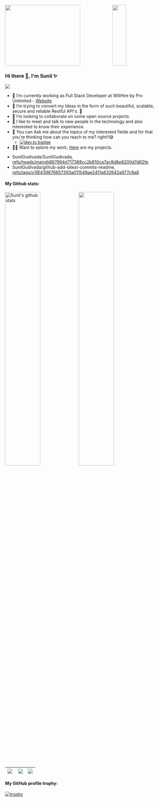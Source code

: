 [comment]: <> (<img src="https://media2.giphy.com/media/qgQUggAC3Pfv687qPC/giphy.gif" width="300">)
<img width="70%" style="height:200px" src="https://github-profile-summary-cards.vercel.app/api/cards/profile-details?username=SunilGudivada&theme=vue&hide_border=true"><img style="width:30%;height:200px" src="https://github-profile-summary-cards.vercel.app/api/cards/productive-time?username=sunilgudivada&theme=vue&hide_border=true"/>


### Hi there 👋, I'm Sunil ✨

<a href="https://github.com/Chanchal1603/github-visitors-counter">
    <img src="https://komarev.com/ghpvc/?username=SunilGudivada&style=plastic">
</a>

- 🔭 I’m currently working as Full Stack Developer at WillHire by Pro Unlimited - [Website](https://willhire.co/)
- 🌱 I’m trying to convert my Ideas in the form of such beautiful, scalable, secure and reliable Restful API's. 💜
- 👯 I’m looking to collaborate on some open source projects.
- 🤩 I like to meet and talk to new people in the technology and also interested to know their experience.
- 💬 You can Ask me about the topics of my interested fields and for that you're thinking how can you reach to me? right!!😅
    - [![dev.to badge](https://img.shields.io/badge/linkedin-sunilGudivada-blue)](https://www.linkedin.com/in/sunil0385/)
- 👨‍💻 Want to eplore my work, [Here](https://github.com/SunilGudivada?tab=repositories) are my projects.

<!-- START gadpp -->
- SunilGudivada/SunilGudivada, [refs/heads/main@867994d717388cc2b810ca7ac8d8e8200d7d62fe](https://github.com/SunilGudivada/SunilGudivada/commit/867994d717388cc2b810ca7ac8d8e8200d7d62fe)
- SunilGudivada/github-add-latest-commits-readme, [refs/tags/v1@439876657393a011549ae2411a632642a977c9a8](https://github.com/SunilGudivada/github-add-latest-commits-readme/commit/439876657393a011549ae2411a632642a977c9a8)

#### My Github stats: 
<img style="width:48%;" src="https://github-readme-stats.vercel.app/api?username=SunilGudivada&show_icons=true&include_all_commits=true&theme=vue&hide_border=true" alt="Sunil's github stats" /><img width="48%" src="https://github-readme-streak-stats.herokuapp.com/?user=SunilGudivada&theme=vue&custom_title=streak-stats&hide_border=true&layout=compact" />


|<img align="left" src= "https://github-profile-summary-cards.vercel.app/api/cards/repos-per-language?username=SunilGudivada&theme=vue&hide_border=true" />|<img align="center" src= "https://github-profile-summary-cards.vercel.app/api/cards/most-commit-language?username=SunilGudivada&theme=vue&hide_border=true" />|<img src="https://github-readme-stats.vercel.app/api/top-langs/?username=SunilGudivada&layout=compact&theme=vue&hide_border=true" />
|---|---|---|

#### My GitHub profile trophy:

[![trophy](https://github-profile-trophy.vercel.app/?username=SunilGudivada)](https://github.com/ryo-ma/github-profile-trophy)

